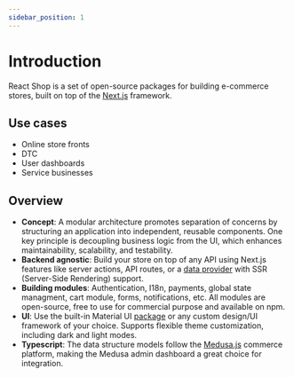 ```yaml
---
sidebar_position: 1
---
```


# Introduction

React Shop is a set of open-source packages for building e-commerce stores, built on top of the [Next.js](https://nextjs.org) framework.

## Use cases
- Online store fronts
- DTC
- User dashboards
- Service businesses

## Overview

- **Concept**: A modular architecture promotes separation of concerns by structuring an application into independent, reusable components. One key principle is decoupling business logic from the UI, which enhances maintainability, scalability, and testability.
- **Backend agnostic**: Build your store on top of any API using Next.js features like server actions, API routes, or a [data provider](https://marmelab.com/react-admin/DataProviderList.html) with SSR (Server-Side Rendering) support.
- **Building modules**: Authentication, I18n, payments, global state managment, cart module, forms, notifications, etc. All modules are open-source, free to use for commercial purpose and available on npm.
- **UI**: Use the built-in Material UI [package](https://github.com/react-shop-dev/react-shop/tree/main/packages) or any custom design/UI framework of your choice. Supports flexible theme customization, including dark and light modes.
- **Typescript**: The data structure models follow the [Medusa.js](https://medusajs.com) commerce platform, making the Medusa admin dashboard a great choice for integration.
